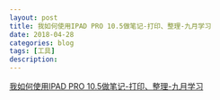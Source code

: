 ```yaml
---
layout: post
title: 我如何使用IPAD PRO 10.5做笔记-打印、整理-九月学习
date: 2018-04-28
categories: blog
tags: [工具]
description: 
---
```


[我如何使用IPAD PRO 10.5做笔记-打印、整理-九月学习](https://www.bilibili.com/video/av21832719)
